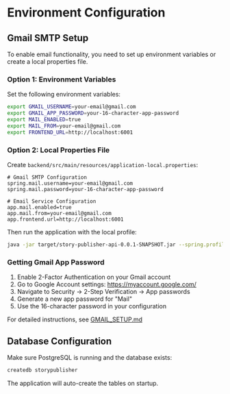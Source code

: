 # Environment Configuration

## Gmail SMTP Setup

To enable email functionality, you need to set up environment variables or create a local properties file.

### Option 1: Environment Variables

Set the following environment variables:

```bash
export GMAIL_USERNAME=your-email@gmail.com
export GMAIL_APP_PASSWORD=your-16-character-app-password
export MAIL_ENABLED=true
export MAIL_FROM=your-email@gmail.com
export FRONTEND_URL=http://localhost:6001
```

### Option 2: Local Properties File

Create `backend/src/main/resources/application-local.properties`:

```properties
# Gmail SMTP Configuration
spring.mail.username=your-email@gmail.com
spring.mail.password=your-16-character-app-password

# Email Service Configuration
app.mail.enabled=true
app.mail.from=your-email@gmail.com
app.frontend.url=http://localhost:6001
```

Then run the application with the local profile:
```bash
java -jar target/story-publisher-api-0.0.1-SNAPSHOT.jar --spring.profiles.active=local
```

### Getting Gmail App Password

1. Enable 2-Factor Authentication on your Gmail account
2. Go to Google Account settings: https://myaccount.google.com/
3. Navigate to Security → 2-Step Verification → App passwords
4. Generate a new app password for "Mail"
5. Use the 16-character password in your configuration

For detailed instructions, see [GMAIL_SETUP.md](../GMAIL_SETUP.md)

## Database Configuration

Make sure PostgreSQL is running and the database exists:

```bash
createdb storypublisher
```

The application will auto-create the tables on startup.
